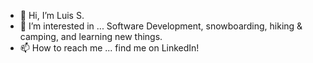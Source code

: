 - 👋 Hi, I’m Luis S.
- 👀 I’m interested in ... Software Development, snowboarding, hiking & camping, and learning new things.
- 📫 How to reach me ... find me on LinkedIn!

<!---
zeraussiul/zeraussiul is a ✨ special ✨ repository because its `README.md` (this file) appears on your GitHub profile.
You can click the Preview link to take a look at your changes.
--->
